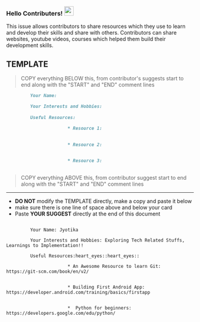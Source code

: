 ### Hello Contributers! <img src="https://media.giphy.com/media/hvRJCLFzcasrR4ia7z/giphy.gif" width="25px">

This issue allows contributors to share resources which they use to learn and develop their skills and share with others.
Contributors can share websites, youtube videos, courses which helped them build their development skills.

## TEMPLATE
> COPY everything BELOW this, from contributor's suggests start to end along with the "START" and "END" comment lines
<!-- ________ Contributor's suggest START ________  -->
```md
         Your Name:

         Your Interests and Hobbies:
              
         Useful Resources:
                   
                       * Resource 1:

                       
                       * Resource 2:


                       * Resource 3:   
                       
```
<!-- ________ Contributor's suggest END ________  -->
> COPY everything ABOVE this, from contributor suggest start to end along with the "START" and "END" comment lines

***

- **DO NOT** modify the TEMPLATE directly, make a copy and paste it below
- make sure there is one line of space above and below your card
- Paste **YOUR SUGGEST** directly at the end of this document

<!-- ________ Contributor's suggest START ________  -->
```
      
         Your Name: Jyotika

         Your Interests and Hobbies: Exploring Tech Related Stuffs,  Learnings to Implementation!!
              
         Useful Resources:heart_eyes::heart_eyes::
                   
                       * An Awesome Resource to learn Git: https://git-scm.com/book/en/v2/

                       
                       * Building First Android App: https://developer.android.com/training/basics/firstapp


                       *  Python for beginners: https://developers.google.com/edu/python/
                       
         
```
<!-- ________ Contributor's suggest END ________  -->
